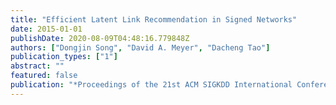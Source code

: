 ```yaml
---
title: "Efficient Latent Link Recommendation in Signed Networks"
date: 2015-01-01
publishDate: 2020-08-09T04:48:16.779848Z
authors: ["Dongjin Song", "David A. Meyer", "Dacheng Tao"]
publication_types: ["1"]
abstract: ""
featured: false
publication: "*Proceedings of the 21st ACM SIGKDD International Conference on Knowledge Discovery and Data Mining (KDD)*"
---
```


